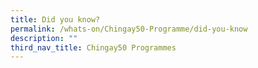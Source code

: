 ```yaml
---
title: Did you know?
permalink: /whats-on/Chingay50-Programme/did-you-know
description: ""
third_nav_title: Chingay50 Programmes
---
```


